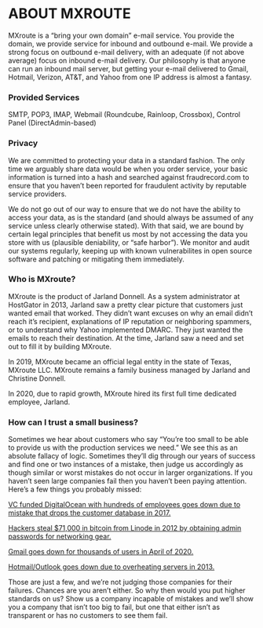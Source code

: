 # ABOUT MXROUTE

MXroute is a “bring your own domain” e-mail service. You provide the domain, we provide service for inbound and outbound e-mail. We provide a strong focus on outbound e-mail delivery, with an adequate (if not above average) focus on inbound e-mail delivery. Our philosophy is that anyone can run an inbound mail server, but getting your e-mail delivered to Gmail, Hotmail, Verizon, AT&T, and Yahoo from one IP address is almost a fantasy.

### Provided Services
SMTP, POP3, IMAP, Webmail (Roundcube, Rainloop, Crossbox), Control Panel (DirectAdmin-based)

### Privacy
We are committed to protecting your data in a standard fashion. The only time we arguably share data would be when you order service, your basic information is turned into a hash and searched against fraudrecord.com to ensure that you haven’t been reported for fraudulent activity by reputable service providers.

We do not go out of our way to ensure that we do not have the ability to access your data, as is the standard (and should always be assumed of any service unless clearly otherwise stated). With that said, we are bound by certain legal principles that benefit us most by not accessing the data you store with us (plausible deniability, or “safe harbor”). We monitor and audit our systems regularly, keeping up with known vulnerabilites in open source software and patching or mitigating them immediately.

### Who is MXroute?
MXroute is the product of Jarland Donnell. As a system administrator at HostGator in 2013, Jarland saw a pretty clear picture that customers just wanted email that worked. They didn’t want excuses on why an email didn’t reach it’s recipient, explanations of IP reputation or neighboring spammers, or to understand why Yahoo implemented DMARC. They just wanted the emails to reach their destination. At the time, Jarland saw a need and set out to fill it by building MXroute.

In 2019, MXroute became an official legal entity in the state of Texas, MXroute LLC. MXroute remains a family business managed by Jarland and Christine Donnell.

In 2020, due to rapid growth, MXroute hired its first full time dedicated employee, Jarland.

### How can I trust a small business?
Sometimes we hear about customers who say “You’re too small to be able to provide us with the production services we need.” We see this as an absolute fallacy of logic. Sometimes they’ll dig through our years of success and find one or two instances of a mistake, then judge us accordingly as though similar or worst mistakes do not occur in larger organizations. If you haven’t seen large companies fail then you haven’t been paying attention. Here’s a few things you probably missed:

[VC funded DigitalOcean with hundreds of employees goes down due to mistake that drops the customer database in 2017.](https://www.digitalocean.com/blog/update-on-the-april-5th-2017-outage/)

[Hackers steal $71,000 in bitcoin from Linode in 2012 by obtaining admin passwords for networking gear.](https://www.esecurityplanet.com/hackers/web-host-linode-hacked-71000-stolen.html)

[Gmail goes down for thousands of users in April of 2020.](https://www.newsweek.com/gmail-down-wednesday-april-8-1496877)

[Hotmail/Outlook goes down due to overheating servers in 2013.](https://www.pcworld.com/article/2030836/microsoft-blames-outlook-hotmail-outage-on-overheated-servers-apologizes.html)

Those are just a few, and we’re not judging those companies for their failures. Chances are you aren’t either. So why then would you put higher standards on us? Show us a company incapable of mistakes and we’ll show you a company that isn’t too big to fail, but one that either isn’t as transparent or has no customers to see them fail.